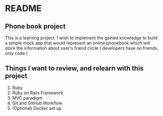 # README

## Phone book project

This is a learning project. I wish to implement the gained knowledge to build a simple mock app that would represent an online phonebook which will store the information about user's friend circle ( developers have no friends, only code )

## Things I want to review, and relearn with this project

1. Ruby
2. Ruby on Rails Framework
3. MVC paradigm
4. Git and GitHub Workflow
5. (Optional) Docker set up
